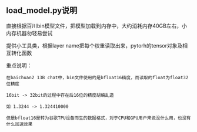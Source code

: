 ## load_model.py说明  

直接根据百川bin模型文件，把模型加载到内存中，大约消耗内存40GB左右，小内存机器勿轻易尝试  

提供小工具类，根据layer name把每个权重读取出来，pytorh的tensor对象及相互转化函数  

重点说明：  
```
在baichuan2 13B chat中，bin文件使用的是bfloat16精度，而读取的float为float32位精度  

16bit -> 32bit的过程中存在后16位的精度胡编乱造  

如 1.3244 -> 1.324410000  

但是bfloat16是转为谷歌TPU设备而生的数据格式，对于CPU和GPU用户来说没什么用，也没有什么加速效果  

```